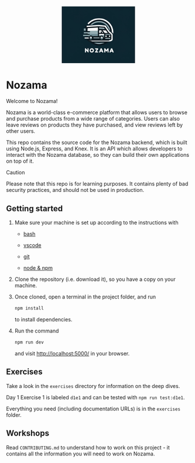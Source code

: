 <p align="center">
  <img width="200px" src="assets/nozama-logo.png" />
</p>

# Nozama

Welcome to Nozama!

Nozama is a world-class e-commerce platform that allows users to browse and
purchase products from a wide range of categories. Users can also leave reviews
on products they have purchased, and view reviews left by other users.

This repo contains the source code for the Nozama backend, which is built using
Node.js, Express, and Knex. It is an API which allows developers to interact
with the Nozama database, so they can build their own applications on top of it.

> [!CAUTION]
>
> Please note that this repo is for learning purposes. It contains plenty of bad
> security practices, and should not be used in production.

## Getting started

1. Make sure your machine is set up according to the instructions with

   - [bash](https://tech-docs.corndel.com/bash/)

   - [vscode](https://tech-docs.corndel.com/vscode/)

   - [git](https://tech-docs.corndel.com/git/)

   - [node & npm](https://tech-docs.corndel.com/js/installation.html)

1. Clone the repository (i.e. download it), so you have a copy on your machine.

1. Once cloned, open a terminal in the project folder, and run

   ```bash
   npm install
   ```

   to install dependencies.

1. Run the command

   ```bash
   npm run dev
   ```

   and visit [http://localhost:5000/](http://localhost:5000/) in your browser.

## Exercises

Take a look in the `exercises` directory for information on the deep dives.

Day 1 Exercise 1 is labeled `d1e1` and can be tested with `npm run test:d1e1`.

Everything you need (including documentation URLs) is in the `exercises` folder.

## Workshops

Read `CONTRIBUTING.md` to understand how to work on this project - it contains
all the information you will need to work on Nozama.
